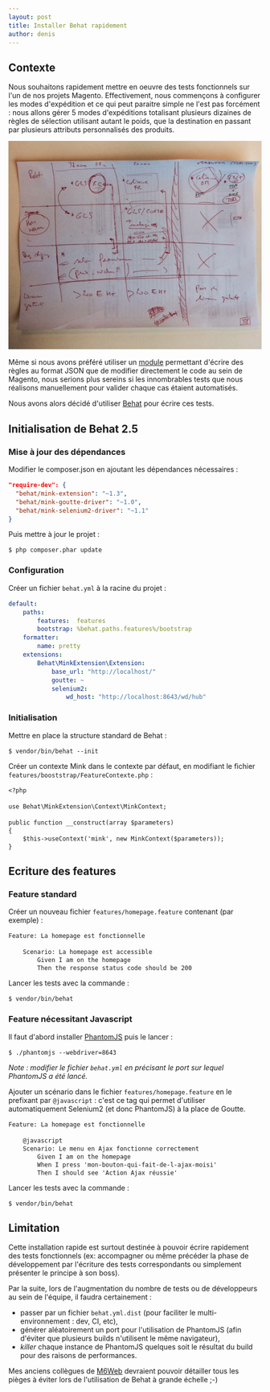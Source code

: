 ```yaml
---
layout: post
title: Installer Behat rapidement
author: denis
---
```


## Contexte

Nous souhaitons rapidement mettre en oeuvre des tests fonctionnels sur l'un de nos projets Magento.
Effectivement, nous commençons à configurer les modes d'expédition et ce qui peut paraitre simple ne l'est pas forcément : nous allons gérer 5 modes d'expéditions totalisant plusieurs dizaines de règles de sélection utilisant autant le poids, que la destination en passant par plusieurs attributs personnalisés des produits.

![Modes de livraison](/public/images/modes-livraison.jpg)

Même si nous avons préféré utiliser un [module](http://www.owebia.com/os2/fr/) permettant d'écrire des règles au format JSON que de modifier directement le code au sein de Magento, nous serions plus sereins si les innombrables tests que nous réalisons manuellement pour valider chaque cas étaient automatisés.

Nous avons alors décidé d'utiliser [Behat](http://behat.org/) pour écrire ces tests.

## Initialisation de Behat 2.5

### Mise à jour des dépendances

Modifier le composer.json en ajoutant les dépendances nécessaires :

```json
"require-dev": {
  "behat/mink-extension": "~1.3",
  "behat/mink-goutte-driver": "~1.0",
  "behat/mink-selenium2-driver": "~1.1"
}
```

Puis mettre à jour le projet :

```
$ php composer.phar update
```

### Configuration

Créer un fichier `behat.yml` à la racine du projet :

```yaml
default:
    paths:
        features:  features
        bootstrap: %behat.paths.features%/bootstrap
    formatter:
        name: pretty
    extensions:
        Behat\MinkExtension\Extension:
            base_url: "http://localhost/"
            goutte: ~
            selenium2:
                wd_host: "http://localhost:8643/wd/hub"
```

### Initialisation

Mettre en place la structure standard de Behat :

```
$ vendor/bin/behat --init
```

Créer un contexte Mink dans le contexte par défaut, en modifiant le fichier `features/booststrap/FeatureContexte.php` :

```
<?php

use Behat\MinkExtension\Context\MinkContext;

public function __construct(array $parameters)
{
    $this->useContext('mink', new MinkContext($parameters));
}
```

## Ecriture des features

### Feature standard

Créer un nouveau fichier `features/homepage.feature` contenant (par exemple) :

```
Feature: La homepage est fonctionnelle

    Scenario: La homepage est accessible
        Given I am on the homepage
        Then the response status code should be 200
```

Lancer les tests avec la commande :

```
$ vendor/bin/behat
```

### Feature nécessitant Javascript

Il faut d'abord installer [PhantomJS](http://phantomjs.org/download.html) puis le lancer :

```
$ ./phantomjs --webdriver=8643
```

*Note : modifier le fichier `behat.yml` en précisant le port sur lequel PhantomJS a été lancé.*

Ajouter un scénario dans le fichier `features/homepage.feature` en le prefixant par `@javascript` : c'est ce tag qui permet d'utiliser automatiquement Selenium2 (et donc PhantomJS) à la place de Goutte.

```
Feature: La homepage est fonctionnelle

    @javascript
    Scenario: Le menu en Ajax fonctionne correctement
        Given I am on the homepage
        When I press 'mon-bouton-qui-fait-de-l-ajax-moisi'
        Then I should see 'Action Ajax réussie'
```

Lancer les tests avec la commande :

```
$ vendor/bin/behat
```

## Limitation

Cette installation rapide est surtout destinée à pouvoir écrire rapidement des tests fonctionnels (ex: accompagner ou même précéder la phase de développement par l'écriture des tests correspondants ou simplement présenter le principe à son boss).

Par la suite, lors de l'augmentation du nombre de tests ou de développeurs au sein de l'équipe, il faudra certainement :

* passer par un fichier `behat.yml.dist` (pour faciliter le multi-environnement : dev, CI, etc),
* générer aléatoirement un port pour l'utilisation de PhantomJS (afin d'éviter que plusieurs builds n'utilisent le même navigateur),
* *killer* chaque instance de PhantomJS quelques soit le résultat du build pour des raisons de performances.

Mes anciens collègues de [M6Web](tech.m6web.fr) devraient pouvoir détailler tous les pièges à éviter lors de l'utilisation de Behat à grande échelle ;-)
